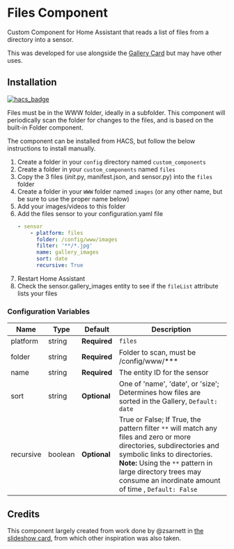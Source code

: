 # Files Component
Custom Component for Home Assistant that reads a list of files from a directory into a sensor.

This was developed for use alongside the [Gallery Card](https://github.com/TarheelGrad1998/gallery-card) but may have other uses.

## Installation
[![hacs_badge](https://img.shields.io/badge/HACS-Custom-orange.svg)](https://github.com/custom-components/hacs)

Files must be in the WWW folder, ideally in a subfolder. This component will periodically scan the folder for changes to the files, and is based on the built-in Folder component.

The component can be installed from HACS, but follow the below instructions to install manually.
1. Create a folder in your `config` directory named `custom_components`
2. Create a folder in your `custom_components` named `files`
3. Copy the 3 files (_init_.py, manifest.json, and sensor.py) into the `files` folder
4. Create a folder in your `WWW` folder named `images` (or any other name, but be sure to use the proper name below)
5. Add your images/videos to this folder
6. Add the files sensor to your configuration.yaml file
    ```yaml
    - sensor
        - platform: files
          folder: /config/www/images
          filter: '**/*.jpg'
          name: gallery_images
          sort: date
          recursive: True
    ```
7. Restart Home Assistant
8. Check the sensor.gallery_images entity to see if the `fileList` attribute lists your files

### Configuration Variables

| Name | Type | Default | Description
| ---- | ---- | ------- | -----------
| platform | string | **Required** | `files`
| folder | string | **Required** | Folder to scan, must be /config/www/***
| name | string | **Required** | The entity ID for the sensor
| sort | string | **Optional** | One of 'name', 'date', or 'size';  Determines how files are sorted in the Gallery, `Default: date`
| recursive | boolean | **Optional** | True or False; If True, the pattern filter `**` will match any files and zero or more directories, subdirectories and symbolic links to directories. **Note:** Using the `**` pattern in large directory trees may consume an inordinate amount of time , `Default: False` 

## Credits

This component largely created from work done by @zsarnett in [the slideshow card](https://github.com/zsarnett/slideshow-card), from which other inspiration was also taken.  
